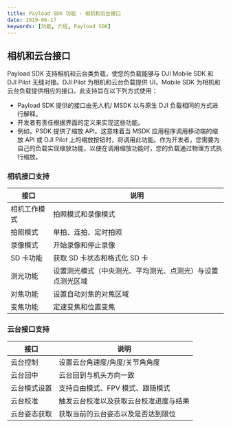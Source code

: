 ```yaml
---
title: Payload SDK 功能 - 相机和云台接口
date: 2019-06-17
keywords: [功能, 介绍, Payload SDK]
---
```


## 相机和云台接口

Payload SDK 支持相机和云台类负载，使您的负载能够与 DJI Mobile SDK 和 DJI Pilot 无缝对接。DJI Pilot 为相机和云台负载提供 UI，Mobile SDK 为相机和云台负载提供相应的接口。此支持旨在以下列方式使用：

- Payload SDK 提供的接口由无人机/ MSDK 以与原生 DJI 负载相同的方式进行解释。
- 开发者有责任根据界面的定义来实现这些功能。
- 例如，PSDK 提供了缩放 API。这意味着当 MSDK 应用程序调用移动端的缩放 API 或 DJI Pilot 上的缩放按钮时，将调用此功能。作为开发者，您需要为自己的负载实现缩放功能，以便在调用缩放功能时，您的负载通过物理方式执行缩放。

### 相机接口支持

<table id="t01">
  <thead>
    <tr>
      <th>接口</th>
      <th>说明</th>
    </tr>
  </thead>
  <tbody>
    <tr>
      <td>相机工作模式</th>
      <td>拍照模式和录像模式</td>        
    </tr>
    <tr>
      <td>拍照模式</th>
      <td>单拍、连拍、定时拍照</td>        
    </tr>
    <tr>
      <td>录像模式</th>
      <td>开始录像和停止录像</td>        
    </tr>
    <tr>
      <td>SD 卡功能</th>
      <td>获取 SD 卡状态和格式化 SD 卡</td>        
    </tr>
    <tr>
      <td>测光功能</th>
      <td>设置测光模式（中央测光、平均测光、点测光）与设置点测光区域</td>        
    </tr>
    <tr>
      <td>对焦功能</th>
      <td>设置自动对焦的对焦区域</td>        
    </tr>
    <tr>
      <td>变焦功能</th>
      <td>定速变焦和位置变焦</td>        
    </tr>
  </tbody>
</table>

### 云台接口支持

<table id="t01">
  <thead>
    <tr>
      <th>接口</th>
      <th>说明</th>
    </tr>
  </thead>
  <tbody>
    <tr>
      <td>云台控制</th>
      <td>设置云台角速度/角度/关节角角度</td>        
    </tr>
    <tr>
      <td>云台回中</th>
      <td>云台回到与机头方向一致</td>        
    </tr>
    <tr>
      <td>云台模式设置</th>
      <td>支持自由模式、FPV 模式、跟随模式</td> 
    </tr>
    <tr>
      <td>云台校准</th>
      <td>触发云台校准以及获取云台校准进度与结果</td>
    </tr>
    <tr>
      <td>云台姿态获取</th>
      <td>获取当前的云台姿态以及是否达到限位</td>   
    </tr>
  </tbody>
</table>
